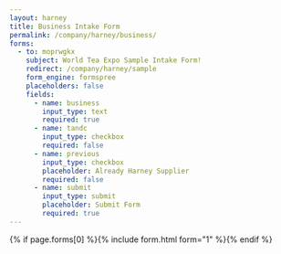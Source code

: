 ```yaml
---
layout: harney
title: Business Intake Form
permalink: /company/harney/business/
forms:
  - to: moprwgkx
    subject: World Tea Expo Sample Intake Form!
    redirect: /company/harney/sample
    form_engine: formspree
    placeholders: false
    fields: 
      - name: business
        input_type: text
        required: true
      - name: tandc
        input_type: checkbox
        required: false
      - name: previous
        input_type: checkbox
        placeholder: Already Harney Supplier
        required: false
      - name: submit
        input_type: submit
        placeholder: Submit Form
        required: true
---
```



<div id="form-wrapper">
	

  {% if page.forms[0] %}{% include form.html form="1" %}{% endif %}





